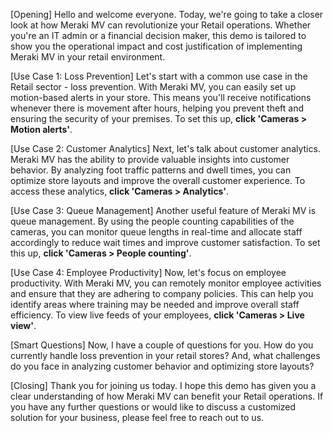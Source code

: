 [Opening]
Hello and welcome everyone. Today, we're going to take a closer look at how Meraki MV can revolutionize your Retail operations. Whether you're an IT admin or a financial decision maker, this demo is tailored to show you the operational impact and cost justification of implementing Meraki MV in your retail environment.

[Use Case 1: Loss Prevention]
Let's start with a common use case in the Retail sector - loss prevention. With Meraki MV, you can easily set up motion-based alerts in your store. This means you'll receive notifications whenever there is movement after hours, helping you prevent theft and ensuring the security of your premises. To set this up, **click 'Cameras > Motion alerts'**.

[Use Case 2: Customer Analytics]
Next, let's talk about customer analytics. Meraki MV has the ability to provide valuable insights into customer behavior. By analyzing foot traffic patterns and dwell times, you can optimize store layouts and improve the overall customer experience. To access these analytics, **click 'Cameras > Analytics'**.

[Use Case 3: Queue Management]
Another useful feature of Meraki MV is queue management. By using the people counting capabilities of the cameras, you can monitor queue lengths in real-time and allocate staff accordingly to reduce wait times and improve customer satisfaction. To set this up, **click 'Cameras > People counting'**.

[Use Case 4: Employee Productivity]
Now, let's focus on employee productivity. With Meraki MV, you can remotely monitor employee activities and ensure that they are adhering to company policies. This can help you identify areas where training may be needed and improve overall staff efficiency. To view live feeds of your employees, **click 'Cameras > Live view'**.

[Smart Questions]
Now, I have a couple of questions for you. How do you currently handle loss prevention in your retail stores? And, what challenges do you face in analyzing customer behavior and optimizing store layouts?

[Closing]
Thank you for joining us today. I hope this demo has given you a clear understanding of how Meraki MV can benefit your Retail operations. If you have any further questions or would like to discuss a customized solution for your business, please feel free to reach out to us.